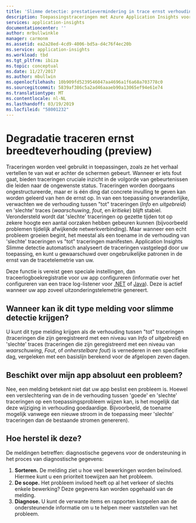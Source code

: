```yaml
---
title: 'Slimme detectie: prestatievermindering in trace ernst verhouding, in Azure Application Insights | Microsoft Docs'
description: Toepassingstraceringen met Azure Application Insights voor ongewone patronen in tracetelemetrie bewaken.
services: application-insights
documentationcenter: ''
author: mrbullwinkle
manager: carmonm
ms.assetid: ea2a28ed-4cd9-4006-bd5a-d4c76f4ec20b
ms.service: application-insights
ms.workload: tbd
ms.tgt_pltfrm: ibiza
ms.topic: conceptual
ms.date: 11/27/2017
ms.author: mbullwin
ms.openlocfilehash: 10b909fd5239546047aa4696a1f6a68a703778c0
ms.sourcegitcommit: 5839af386c5a2ad46aaaeb90a13065ef94e61e74
ms.translationtype: MT
ms.contentlocale: nl-NL
ms.lasthandoff: 03/19/2019
ms.locfileid: "58001232"
---
```

# <a name="degradation-in-trace-severity-ratio-preview"></a>Degradatie traceren ernst breedteverhouding (preview)

Traceringen worden veel gebruikt in toepassingen, zoals ze het verhaal vertellen te van wat er achter de schermen gebeurt. Wanneer er iets fout gaat, bieden traceringen cruciale inzicht in de volgorde van gebeurtenissen die leiden naar de ongewenste status. Traceringen worden doorgaans ongestructureerde, maar er is één ding dat concrete invulling te geven kan worden geleerd van hen de ernst op. In van een toepassing onveranderlijke, verwachten we de verhouding tussen "tot" traceringen (*Info* en *uitgebreid*) en 'slechte' traces (*waarschuwing*, *fout*, en *kritieke*) blijft stabiel. Verondersteld wordt dat 'slechte' traceringen op gezette tijden tot op zekere hoogte een aantal oorzaken hebben gebeuren kunnen (bijvoorbeeld problemen tijdelijk afwijkende netwerkverbinding). Maar wanneer een echt probleem groeien begint, het meestal als een toename in de verhouding van 'slechte' traceringen vs "tot" traceringen manifesten. Application Insights Slimme detectie automatisch analyseert de traceringen vastgelegd door uw toepassing, en kunt u gewaarschuwd over ongebruikelijke patronen in de ernst van de tracetelemetrie van uw.

Deze functie is vereist geen speciale instellingen, dan traceerlogboekregistratie voor uw app configureren (informatie over het configureren van een trace log-listener voor [.NET](https://docs.microsoft.com/azure/application-insights/app-insights-asp-net-trace-logs) of [Java](https://docs.microsoft.com/azure/application-insights/app-insights-java-trace-logs)). Deze is actief wanneer uw app zoveel uitzonderingstelemetrie genereert.

## <a name="when-would-i-get-this-type-of-smart-detection-notification"></a>Wanneer kan ik dit type melding voor slimme detectie krijgen?
U kunt dit type melding krijgen als de verhouding tussen "tot" traceringen (traceringen die zijn geregistreerd met een niveau van *Info* of *uitgebreid*) en 'slechte' traces (traceringen die zijn geregistreerd met een niveau van *waarschuwing*, *Fout*, of *onherstelbare fout*) is vernederen in een specifieke dag, vergeleken met een basislijn berekend voor de afgelopen zeven dagen.

## <a name="does-my-app-definitely-have-a-problem"></a>Beschikt over mijn app absoluut een probleem?
Nee, een melding betekent niet dat uw app beslist een probleem is. Hoewel een verslechtering van de in de verhouding tussen 'goede' en 'slechte' traceringen op een toepassingsprobleem wijzen kan, is het mogelijk dat deze wijziging in verhouding goedaardige. Bijvoorbeeld, de toename mogelijk vanwege een nieuwe stroom in de toepassing meer 'slechte' traceringen dan de bestaande stromen genereren).

## <a name="how-do-i-fix-it"></a>Hoe herstel ik deze?
De meldingen betreffen: diagnostische gegevens voor de ondersteuning in het proces van diagnostische gegevens:
1. **Sorteren.** De melding ziet u hoe veel bewerkingen worden beïnvloed. Hiermee kunt u een prioriteit toewijzen aan het probleem.
2. **De scope.** Het probleem invloed heeft op al het verkeer of slechts enkele bewerking? Deze gegevens kan worden opgehaald van de melding.
3. **Diagnose.** U kunt de verwante items en rapporten koppelen aan de ondersteunende informatie om u te helpen meer vaststellen van het probleem.


